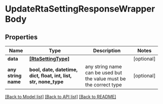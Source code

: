 # UpdateRtaSettingResponseWrapperBody


## Properties
Name | Type | Description | Notes
------------ | ------------- | ------------- | -------------
**data** | [**[RtaSettingType]**](RtaSettingType.md) |  | [optional] 
**any string name** | **bool, date, datetime, dict, float, int, list, str, none_type** | any string name can be used but the value must be the correct type | [optional]

[[Back to Model list]](../README.md#documentation-for-models) [[Back to API list]](../README.md#documentation-for-api-endpoints) [[Back to README]](../README.md)


